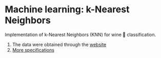 # Machine learning: k-Nearest Neighbors

Implementation of k-Nearest Neighbors (KNN) for wine 🍷 classification.

   1. The data were obtained through the [website](https://archive.ics.uci.edu/ml/machine-learning-databases/wine/wine.data)
   2. [More specifications](https://archive.ics.uci.edu/ml/datasets/wine)
